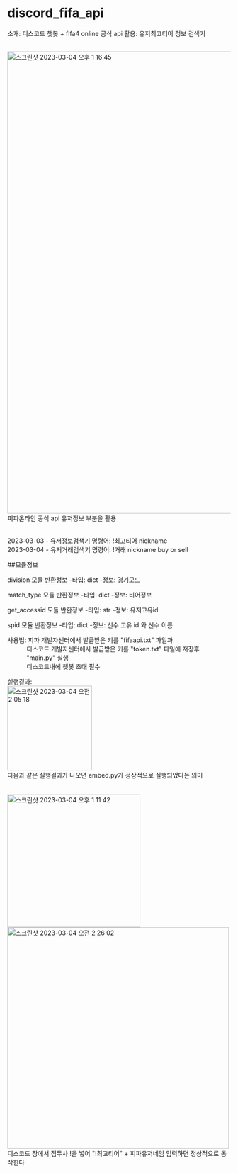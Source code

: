 # discord_fifa_api
소개: 디스코드 챗봇 + fifa4 online 공식 api 활용: 유저최고티어 정보 검색기
</br> 
</br> 

<img width="1043" alt="스크린샷 2023-03-04 오후 1 16 45" src="https://user-images.githubusercontent.com/100204926/222875255-a5a431cf-8d97-4f43-bfd8-2d323a88fe99.png">피파온라인 공식 api 유저정보 부분을 활용 


</br> 2023-03-03 - 유저정보검색기 명령어: !최고티어 nickname
</br> 2023-03-04 - 유저거래검색기 명령어: !거래 nickname buy or sell

##모듈정보

division 모듈 반환정보
-타입: dict
-정보: 경기모드

match_type 모듈 반환정보
-타입: dict
-정보: 티어정보

get_accessid 모듈 반환정보
-타입: str
-정보: 유저고유id

spid 모듈 반환정보
-타입: dict
-정보: 선수 고유 id 와 선수 이름

사용법: 피파 개발자센터에서 발급받은 키를 "fifaapi.txt" 파일과
      </br>&nbsp;&nbsp;&nbsp;&nbsp;&nbsp;&nbsp;&nbsp;&nbsp;&nbsp;&nbsp;&nbsp;디스코드 개발자센터에사 발급받은 키를 "token.txt" 파일에 저장후 
      </br>&nbsp;&nbsp;&nbsp;&nbsp;&nbsp;&nbsp;&nbsp;&nbsp;&nbsp;&nbsp;&nbsp;"main.py" 실행
      </br>&nbsp;&nbsp;&nbsp;&nbsp;&nbsp;&nbsp;&nbsp;&nbsp;&nbsp;&nbsp;&nbsp;디스코드내에 챗봇 초대 필수

실행결과:
</br><img width="191" alt="스크린샷 2023-03-04 오전 2 05 18" src="https://user-images.githubusercontent.com/100204926/222782689-525cb383-9c4a-427c-8af3-8da881a85938.png">
</br> 다음과 같은 실행결과가 나오면 embed.py가 정상적으로 실행되었다는 의미
</br>
</br>
</br><img width="300" alt="스크린샷 2023-03-04 오후 1 11 42" src="https://user-images.githubusercontent.com/100204926/222875128-a1f42226-e872-443f-a105-7ac47bc3451e.png"> <img width="500" alt="스크린샷 2023-03-04 오전 2 26 02" src="https://user-images.githubusercontent.com/100204926/222787259-37a6abc7-5102-4ab6-85da-be1ab59771ed.png">
</br> 디스코드 창에서 접두사 !을 넣어 "!최고티어" + 피파유저네임 입력하면 정상적으로 동작한다


